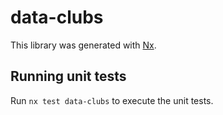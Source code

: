 # data-clubs

This library was generated with [Nx](https://nx.dev).

## Running unit tests

Run `nx test data-clubs` to execute the unit tests.
